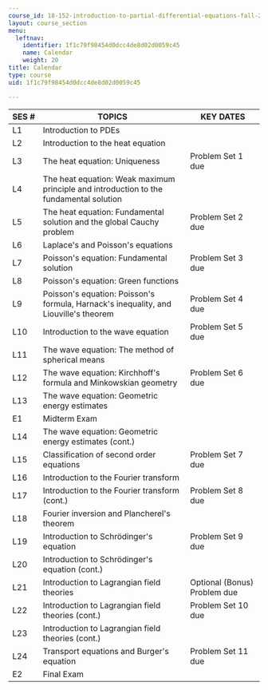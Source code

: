 ```yaml
---
course_id: 18-152-introduction-to-partial-differential-equations-fall-2011
layout: course_section
menu:
  leftnav:
    identifier: 1f1c79f98454d0dcc4de8d02d0059c45
    name: Calendar
    weight: 20
title: Calendar
type: course
uid: 1f1c79f98454d0dcc4de8d02d0059c45

---
```


| SES # | TOPICS | KEY DATES |
| --- | --- | --- |
| L1 | Introduction to PDEs | &nbsp; |
| L2 | Introduction to the heat equation | &nbsp; |
| L3 | The heat equation: Uniqueness | Problem Set 1 due |
| L4 | The heat equation: Weak maximum principle and introduction to the fundamental solution | &nbsp; |
| L5 | The heat equation: Fundamental solution and the global Cauchy problem | Problem Set 2 due |
| L6 | Laplace's and Poisson's equations | &nbsp; |
| L7 | Poisson's equation: Fundamental solution | Problem Set 3 due |
| L8 | Poisson's equation: Green functions | &nbsp; |
| L9 | Poisson's equation: Poisson's formula, Harnack's inequality, and Liouville's theorem | Problem Set 4 due |
| L10 | Introduction to the wave equation | Problem Set 5 due |
| L11 | The wave equation: The method of spherical means | &nbsp; |
| L12 | The wave equation: Kirchhoff's formula and Minkowskian geometry | Problem Set 6 due |
| L13 | The wave equation: Geometric energy estimates | &nbsp; |
| E1 | Midterm Exam | &nbsp; |
| L14 | The wave equation: Geometric energy estimates (cont.) | &nbsp; |
| L15 | Classification of second order equations | Problem Set 7 due |
| L16 | Introduction to the Fourier transform | &nbsp; |
| L17 | Introduction to the Fourier transform (cont.) | Problem Set 8 due |
| L18 | Fourier inversion and Plancherel's theorem | &nbsp; |
| L19 | Introduction to Schrödinger's equation | Problem Set 9 due |
| L20 | Introduction to Schrödinger's equation (cont.) | &nbsp; |
| L21 | Introduction to Lagrangian field theories | Optional (Bonus) Problem due |
| L22 | Introduction to Lagrangian field theories (cont.) | Problem Set 10 due |
| L23 | Introduction to Lagrangian field theories (cont.) | &nbsp; |
| L24 | Transport equations and Burger's equation | Problem Set 11 due |
| E2 | Final Exam |